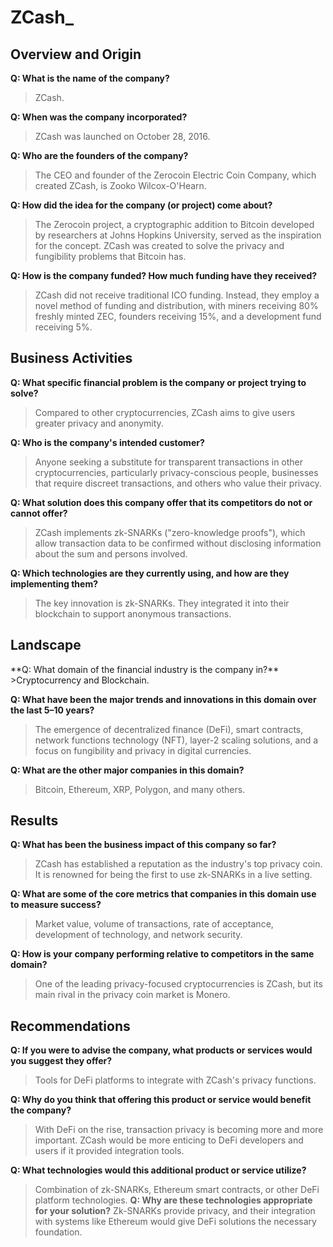 # ZCash_

<h2>Overview and Origin</h2>


**Q: What is the name of the company?**
>ZCash.

**Q: When was the company incorporated?**
>ZCash was launched on October 28, 2016.

**Q: Who are the founders of the company?**
>The CEO and founder of the Zerocoin Electric Coin Company, which created ZCash, is Zooko Wilcox-O'Hearn.

**Q: How did the idea for the company (or project) come about?**
>The Zerocoin project, a cryptographic addition to Bitcoin developed by researchers at Johns Hopkins University, served as the inspiration for the concept. ZCash was created to solve the privacy and fungibility problems that Bitcoin has.

**Q: How is the company funded? How much funding have they received?**
>ZCash did not receive traditional ICO funding. Instead, they employ a novel method of funding and distribution, with miners receiving 80% freshly minted ZEC, founders receiving 15%, and a development fund receiving 5%.


<h2>Business Activities</h2>

**Q: What specific financial problem is the company or project trying to solve?**
>Compared to other cryptocurrencies, ZCash aims to give users greater privacy and anonymity.

**Q: Who is the company's intended customer?**
>Anyone seeking a substitute for transparent transactions in other cryptocurrencies, particularly privacy-conscious people, businesses that require discreet transactions, and others who value their privacy.

**Q: What solution does this company offer that its competitors do not or cannot offer?**
>ZCash implements zk-SNARKs ("zero-knowledge proofs"), which allow transaction data to be confirmed without disclosing information about the sum and persons involved.

**Q: Which technologies are they currently using, and how are they implementing them?**
>The key innovation is zk-SNARKs. They integrated it into their blockchain to support anonymous transactions.

<h2>Landscape</h2>
**Q: What domain of the financial industry is the company in?**
>Cryptocurrency and Blockchain.

**Q: What have been the major trends and innovations in this domain over the last 5–10 years?**
>The emergence of decentralized finance (DeFi), smart contracts, network functions technology (NFT), layer-2 scaling solutions, and a focus on fungibility and privacy in digital currencies.

**Q: What are the other major companies in this domain?**
>Bitcoin, Ethereum, XRP, Polygon, and many others.

<h2>Results</h2>

**Q: What has been the business impact of this company so far?**
>ZCash has established a reputation as the industry's top privacy coin. It is renowned for being the first to use zk-SNARKs in a live setting.

**Q: What are some of the core metrics that companies in this domain use to measure success?**
>Market value, volume of transactions, rate of acceptance, development of technology, and network security.

**Q: How is your company performing relative to competitors in the same domain?**
>One of the leading privacy-focused cryptocurrencies is ZCash, but its main rival in the privacy coin market is Monero.

<h2>Recommendations</h2>

**Q: If you were to advise the company, what products or services would you suggest they offer?**
>Tools for DeFi platforms to integrate with ZCash's privacy functions.

**Q: Why do you think that offering this product or service would benefit the company?**
>With DeFi on the rise, transaction privacy is becoming more and more important. ZCash would be more enticing to DeFi developers and users if it provided integration tools.

**Q: What technologies would this additional product or service utilize?**
>Combination of zk-SNARKs, Ethereum smart contracts, or other DeFi platform technologies.
**Q: Why are these technologies appropriate for your solution?**
>Zk-SNARKs provide privacy, and their integration with systems like Ethereum would give DeFi solutions the necessary foundation.


